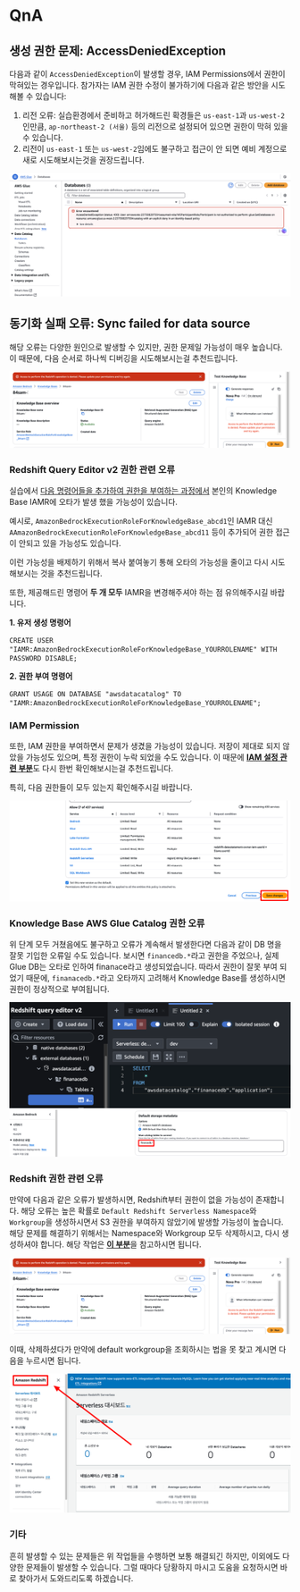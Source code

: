 # QnA 

## 생성 권한 문제: AccessDeniedException  

다음과 같이 `AccessDeniedException`이 발생할 경우, IAM Permissions에서 권한이 막혀있는 경우입니다. 참가자는 IAM 권한 수정이 불가하기에 다음과 같은 방안을 시도해볼 수 있습니다:

1. 리전 오류: 실습환경에서 준비하고 허가해드린 확경들은 `us-east-1`과 `us-west-2`인만큼, `ap-northeast-2 (서울)` 등의 리전으로 설정되어 있으면 권한이 막혀 있을 수 있습니다.  
2. 리전이 `us-east-1` 또는 `us-west-2`임에도 불구하고 접근이 안 되면 예비 계정으로 새로 시도해보시는것을 권장드립니다.

![denied](img/accessdenied.jpg)

## 동기화 실패 오류: Sync failed for data source

해당 오류는 다양한 원인으로 발생할 수 있지만, 권한 문제일 가능성이 매우 높습니다. 이 때문에, 다음 순서로 하나씩 디버깅을 시도해보시는걸 추천드립니다.

![syncfail](img/syncfailed.jpg)

### Redshift Query Editor v2 권한 관련 오류

실습에서 [다음 명령어들을 추가하여 권한을 부여하는 과정에서](https://stem.awskorea.kr/docs/Structured/structured_setup_guide#6-redshift-query-editor-v2-db-permissions) 본인의 Knowledge Base IAMR에 오타가 발생 했을 가능성이 있습니다.

예시로, `AmazonBedrockExecutionRoleForKnowledgeBase_abcd1`인 IAMR 대신 `AAmazonBedrockExecutionRoleForKnowledgeBase_abcd11` 등이 추가되어 권한 접근이 안되고 있을 가능성도 있습니다.  

이런 가능성을 배제하기 위해서 복사 붙여놓기 통해 오타의 가능성을 줄이고 다시 시도해보시는 것을 추천드립니다.

또한, 제공해드린 명령어 **두 개 모두** IAMR을 변경해주셔야 하는 점 유의해주시길 바랍니다.

**1. 유저 생성 명령어**  
```
CREATE USER "IAMR:AmazonBedrockExecutionRoleForKnowledgeBase_YOURROLENAME" WITH PASSWORD DISABLE;
```

**2. 권한 부여 명령어**  
```
GRANT USAGE ON DATABASE "awsdatacatalog" TO "IAMR:AmazonBedrockExecutionRoleForKnowledgeBase_YOURROLENAME";
```

### IAM Permission  

또한, IAM 권한을 부여하면서 문제가 생겼을 가능성이 있습니다. 저장이 제대로 되지 않았을 가능성도 있으며, 특정 권한이 누락 되었을 수도 있습니다. 이 때문에 [**IAM 설정 관련 부분**](https://stem.awskorea.kr/docs/Structured/structured_setup_guide#5-iam-role-permissions)도 다시 한번 확인해보시는걸 추천드립니다.


특히, 다음 권한들이 모두 있는지 확인해주시길 바랍니다.  

![u-i-5](img/u-i-5.png)  


### Knowledge Base AWS Glue Catalog 권한 오류

위 단계 모두 거쳤음에도 불구하고 오류가 계속해서 발생한다면 다음과 같이 DB 명을 잘못 기입한 오류일 수도 있습니다. 보시면 `financedb.*`라고 권한을 주었으나, 실제 Glue DB는 오타로 인하여 finan`a`ce라고 생성되었습니다. 따라서 권한이 잘못 부여 되었기 때문에, `finanacedb.*`라고 오타까지 고려해서 Knowledge Base를 생성하시면 권한이 정상적으로 부여됩니다.


![finanancedb](img/finanace.jpg)  
![gluecatalogdb](img/gluecatalogdb.png)  

### Redshift 권한 관련 오류

만약에 다음과 같은 오류가 발생하시면, Redshift부터 권한이 없을 가능성이 존재합니다. 해당 오류는 높은 확률로 `Default Redshift Serverless Namespace`와 `Workgroup`을 생성하시면서 S3 권한을 부여하지 않았기에 발생할 가능성이 높습니다. 해당 문제를 해결하기 위해서는 Namespace와 Workgroup 모두 삭제하시고, 다시 생성하셔야 합니다. 해당 작업은 [**이 부분**](https://stem.awskorea.kr/docs/Structured/structured_setup_guide#3-redshift-workgroupnamespace)을 참고하시면 됩니다. 

![redshift](img/redshift.jpg)  

이때, 삭제하셨다가 만약에 default workgroup을 조회하시는 법을 못 찾고 계시면 다음을 누르시면 됩니다.  

![redshiftlink](img/amazonredshift.png)  



### 기타  
흔히 발생할 수 있는 문제들은 위 작업들을 수행하면 보통 해결되긴 하지만, 이외에도 다양한 문제들이 발생할 수 있습니다. 그럴 때마다 당황하지 마시고 도움을 요청하시면 바로 찾아가서 도와드리도록 하겠습니다.  